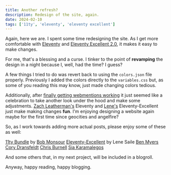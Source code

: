 ```yaml
---
title: Another refresh?
description: Redesign of the site, again.
date: 2024-02-10
tags: ['11ty', 'eleventy', 'eleventy excellent']
---
```

Again, here we are. I spent some time redesigning the site. As I get more comfortable with [Eleventy](https://www.11ty.dev/) and [Eleventy Excellent 2.0](https://github.com/madrilene/eleventy-excellent), it makes it easy to make changes.

For me, that's a blessing and a curse. I tinker to the point of **revamping** the design in a night because I, well, had the time? I guess?

A few things I tried to do was revert back to using the ```colors.json``` file properly. Previously I added the colors directly to the ```variables.css``` but, as some of you reading this may know, just made changing colors tedious. 

Additionally, after [finally getting webmentions working](/blog/webmentions-and-11ty) it just seemed like a celebration to take another look under the hood and make some adjustments. [Zach Leatherman's](https://zachleat.com/@zachleat) Eleventy and [Lene's](https://front-end.social/@lene) Eleventy-Excellent just make making changes **fun**. I'm enjoying designing a website again maybe for the first time since geocities and angelfire?

So, as I work towards adding more actual posts, please enjoy some of these as well:

[11ty Bundle](https://11tybundle.dev) by [Bob Monsour](https://www.bobmonsour.com)
[Eleventy-Excellent](https://eleventy-excellent.netlify.app) by Lene Saile
[Ben Myers](https://benmyers.dev)
[Cory Dransfeldt](https://coryd.dev)
[Chris Burnell](https://chrisburnell.com)
[Sia Karamalegos](https://sia.codes)

And some others that, in my next project, will be included in a blogroll.

Anyway, happy reading, happy blogging.
